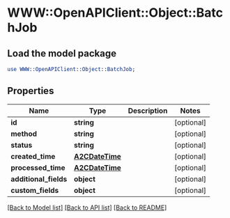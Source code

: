 # WWW::OpenAPIClient::Object::BatchJob

## Load the model package
```perl
use WWW::OpenAPIClient::Object::BatchJob;
```

## Properties
Name | Type | Description | Notes
------------ | ------------- | ------------- | -------------
**id** | **string** |  | [optional] 
**method** | **string** |  | [optional] 
**status** | **string** |  | [optional] 
**created_time** | [**A2CDateTime**](A2CDateTime.md) |  | [optional] 
**processed_time** | [**A2CDateTime**](A2CDateTime.md) |  | [optional] 
**additional_fields** | **object** |  | [optional] 
**custom_fields** | **object** |  | [optional] 

[[Back to Model list]](../README.md#documentation-for-models) [[Back to API list]](../README.md#documentation-for-api-endpoints) [[Back to README]](../README.md)


